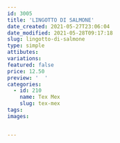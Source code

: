 ```yaml
---
id: 3005
title: 'LINGOTTO DI SALMONE'
date_created: 2021-05-27T23:06:04
date_modified: 2021-05-28T09:17:18
slug: lingotto-di-salmone
type: simple
attibutes: 
variations:
featured: false
price: 12.50
preview: '  '
categories: 
  - id: 210
    name: Tex Mex
    slug: tex-mex
tags: 
images: 


---
```



